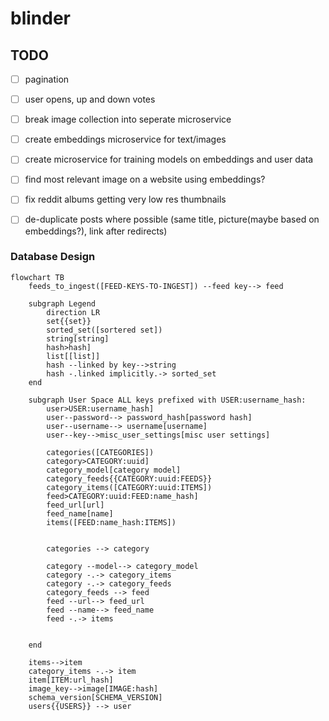 # blinder



## TODO
- [ ] pagination
- [ ] user opens, up and down votes
- [ ] break image collection into seperate microservice
- [ ] create embeddings microservice for text/images
- [ ] create microservice for training models on embeddings and user data
- [ ] find most relevant image on a website using embeddings?
- [ ] fix reddit albums getting very low res thumbnails
- [ ] de-duplicate posts where possible (same title, picture(maybe based on embeddings?), link after redirects)



### Database Design

```mermaid
flowchart TB
    feeds_to_ingest([FEED-KEYS-TO-INGEST]) --feed key--> feed

    subgraph Legend
        direction LR
        set{{set}}
        sorted_set([sortered set])
        string[string]
        hash>hash]
        list[[list]]
        hash --linked by key-->string
        hash -.linked implicitly.-> sorted_set
    end

    subgraph User Space ALL keys prefixed with USER:username_hash:
        user>USER:username_hash]
        user--password--> password_hash[password hash]
        user--username--> username[username]
        user--key-->misc_user_settings[misc user settings]

        categories([CATEGORIES])
        category>CATEGORY:uuid]
        category_model[category model]
        category_feeds{{CATEGORY:uuid:FEEDS}}
        category_items([CATEGORY:uuid:ITEMS])
        feed>CATEGORY:uuid:FEED:name_hash]
        feed_url[url]
        feed_name[name]
        items([FEED:name_hash:ITEMS])


        categories --> category

        category --model--> category_model
        category -.-> category_items
        category -.-> category_feeds
        category_feeds --> feed
        feed --url--> feed_url
        feed --name--> feed_name
        feed -.-> items


    end

    items-->item
    category_items -.-> item
    item[ITEM:url_hash]
    image_key-->image[IMAGE:hash]
    schema_version[SCHEMA_VERSION]
    users{{USERS}} --> user

```
